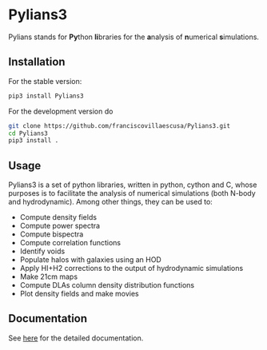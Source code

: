 # Pylians3

Pylians stands for **Py**thon **li**braries for the **a**nalysis of **n**umerical **s**imulations. 

## Installation

For the stable version:

``` sh
pip3 install Pylians3
```

For the development version do

```sh 
git clone https://github.com/franciscovillaescusa/Pylians3.git
cd Pylians3
pip3 install .
```

## Usage

Pylians3 is a set of python libraries, written in python, cython and C, whose purposes is to facilitate the analysis of numerical simulations (both N-body and hydrodynamic). Among other things, they can be used to:

-   Compute density fields
-   Compute power spectra
-   Compute bispectra
-   Compute correlation functions
-   Identify voids
-   Populate halos with galaxies using an HOD
-   Apply HI+H2 corrections to the output of hydrodynamic simulations
-   Make 21cm maps
-   Compute DLAs column density distribution functions
-   Plot density fields and make movies

## Documentation 

See [here](https://pylians3.readthedocs.io/en/master/) for the detailed documentation. 
